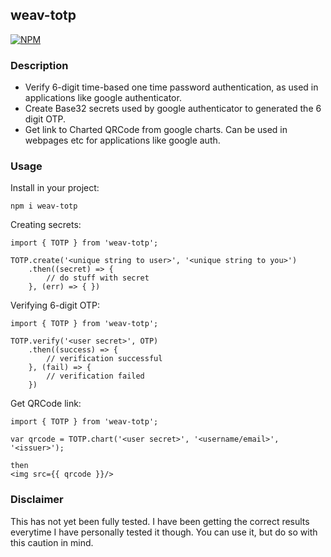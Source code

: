 ## weav-totp

[![NPM](https://nodei.co/npm/weav-totp.png)](https://nodei.co/npm/weav-totp/)

### Description

- Verify 6-digit time-based one time password authentication, as used in applications like google authenticator.
- Create Base32 secrets used by google authenticator to generated the 6 digit OTP.
- Get link to Charted QRCode from google charts. Can be used in webpages etc for applications like google auth.

### Usage
Install in your project:
```
npm i weav-totp
```

Creating secrets:
```
import { TOTP } from 'weav-totp';

TOTP.create('<unique string to user>', '<unique string to you>')
    .then((secret) => {
        // do stuff with secret
    }, (err) => { })
```

Verifying 6-digit OTP:
```
import { TOTP } from 'weav-totp';

TOTP.verify('<user secret>', OTP)
    .then((success) => {
        // verification successful
    }, (fail) => { 
        // verification failed
    })
```

Get QRCode link:
```
import { TOTP } from 'weav-totp';

var qrcode = TOTP.chart('<user secret>', '<username/email>', '<issuer>');

then
<img src={{ qrcode }}/>
```

### Disclaimer

This has not yet been fully tested. I have been getting the correct results everytime I have personally tested it though. You can use it, but do so with this caution in mind.

